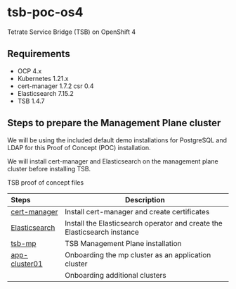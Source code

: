 # tsb-poc-os4
Tetrate Service Bridge (TSB) on OpenShift 4

## Requirements
- OCP 4.x
- Kubernetes 1.21.x
- cert-manager 1.7.2 csr 0.4 
- Elasticsearch 7.15.2
- TSB 1.4.7

## Steps to prepare the Management Plane cluster 
We will be using the included default demo installations for PostgreSQL and LDAP for this Proof of Concept (POC) installation.

We will install cert-manager and Elasticsearch on the management plane cluster before installing TSB.

TSB proof of concept files

| Steps                                         | Description |
| :---                                          | ----        |
| [cert-manager](/cert-manager.md)              | Install cert-manager and create certificates |
| [Elasticsearch](/elastic.md)                  | Install the Elasticsearch operator and create the Elasticsearch instance |
| [tsb-mp](/tsb-mp.md)                          | TSB Management Plane installation |
| [app-cluster01](/app-cluster01.md)  | Onboarding the mp cluster as an application cluster |
|              | Onboarding additional clusters |

